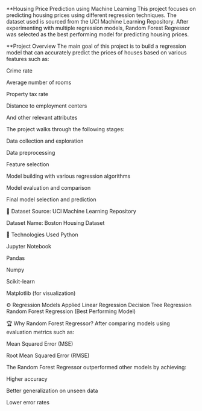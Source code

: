**Housing Price Prediction using Machine Learning
This project focuses on predicting housing prices using different regression techniques. The dataset used is sourced from the UCI Machine Learning Repository. After experimenting with multiple regression models, Random Forest Regressor was selected as the best performing model for predicting housing prices.

**Project Overview
The main goal of this project is to build a regression model that can accurately predict the prices of houses based on various features such as:

Crime rate

Average number of rooms

Property tax rate

Distance to employment centers

And other relevant attributes

The project walks through the following stages:

Data collection and exploration

Data preprocessing

Feature selection

Model building with various regression algorithms

Model evaluation and comparison

Final model selection and prediction

📂 Dataset
Source: UCI Machine Learning Repository

Dataset Name: Boston Housing Dataset 

🚀 Technologies Used
Python

Jupyter Notebook

Pandas

Numpy

Scikit-learn

Matplotlib (for visualization)

⚙️ Regression Models Applied
Linear Regression
Decision Tree Regression
Random Forest Regression (Best Performing Model)

🏆 Why Random Forest Regressor?
After comparing models using evaluation metrics such as:

Mean Squared Error (MSE)

Root Mean Squared Error (RMSE)



The Random Forest Regressor outperformed other models by achieving:

Higher accuracy

Better generalization on unseen data

Lower error rates
